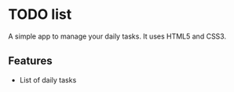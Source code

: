 # TODO list
A simple app to manage your daily tasks. 
It uses HTML5 and CSS3.
## Features
* List of daily tasks
